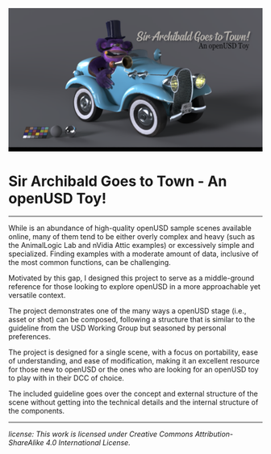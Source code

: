 ![Banner](SirArchibald_banner_1.png)


# Sir Archibald Goes to Town - An openUSD Toy!

-------------------------------------------------------------------------------------------------------------------------------------
While  is an abundance of high-quality openUSD sample scenes available online, many of them tend to be either overly complex and heavy (such as the AnimalLogic Lab and nVidia Attic examples) or excessively simple and specialized. Finding examples with a moderate amount of data, inclusive of the most common functions, can be challenging.

Motivated by this gap, I designed this project to serve as a middle-ground reference for those looking to explore openUSD in a more approachable yet versatile context. 

The project demonstrates one of the many ways a openUSD stage (i.e., asset or shot) can be composed, following a structure that is similar to the guideline from the USD Working Group but seasoned by personal preferences. 

The project is designed for a single scene, with a focus on portability, ease of understanding, and ease of modification, making it an excellent resource for those new to openUSD or the ones who are looking for an openUSD toy to play with in their DCC of choice.

The included guideline goes over the concept and external structure of the scene without getting into the technical details and the internal structure of the components.

-------------------------------------------------------------------------------------------------------------------------------------

_license: This work is licensed under Creative Commons Attribution-ShareAlike 4.0 International License._

